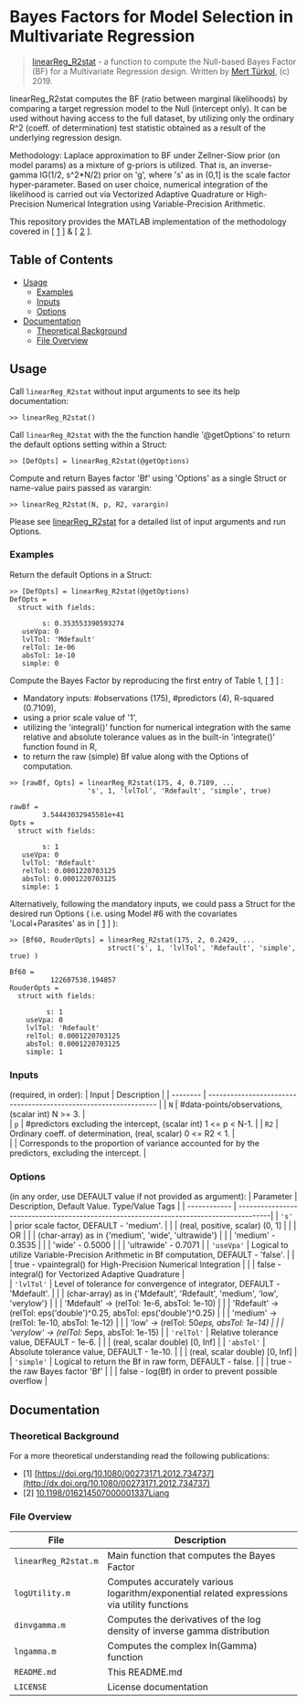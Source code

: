 # Bayes Factors for Model Selection in Multivariate Regression

> [linearReg_R2stat](/linearReg_R2stat.m) - a function to compute the Null-based 
> Bayes Factor (BF) for a Multivariate Regression design. 
> Written by [Mert Türkol](mailto:mturkol_at_gmail_dot_com), (c) 2019.

linearReg_R2stat computes the BF (ratio between marginal likelihoods) by 
comparing a target regression model to the Null (intercept only). It can be used 
without having access to the full dataset, by utilizing only the ordinary R^2 
(coeff. of determination) test statistic obtained as a result of the underlying 
regression design.

Methodology: Laplace approximation to BF under Zellner-Siow prior 
(on model params) as a mixture of g-priors is utilized. That is, an inverse-gamma 
IG(1/2, s^2*N/2) prior on 'g', where 's' as in (0,1] is the scale factor 
hyper-parameter. Based on user choice, numerical integration of the likelihood 
is carried out via Vectorized Adaptive Quadrature or High-Precision Numerical 
Integration using Variable-Precision Arithmetic.

This repository provides the MATLAB implementation of the methodology covered in
\[ [1](http://dx.doi.org/10.1080/00273171.2012.734737) \] & 
\[ [2](https://www.tandfonline.com/doi/abs/10.1198/016214507000001337) \].

## Table of Contents

<!-- vim-markdown-toc GFM -->

* [Usage](#usage)
    * [Examples](#examples)
    * [Inputs](#inputs) 
    * [Options](#options)    
* [Documentation](#documentation)
    * [Theoretical Background](#theoretical-background)
    * [File Overview](#file-overview)

<!-- vim-markdown-toc -->

## Usage

Call `linearReg_R2stat` without input arguments to see its help documentation: 

```
>> linearReg_R2stat()
```

Call `linearReg_R2stat` with the the function handle '@getOptions' to return 
the default options setting within a Struct:

```
>> [DefOpts] = linearReg_R2stat(@getOptions)
```

Compute and return Bayes factor 'Bf' using 'Options' as a single Struct or 
name-value pairs passed as varargin: 

```
>> linearReg_R2stat(N, p, R2, varargin) 
```

Please see [linearReg_R2stat](/linearReg_R2stat.m) for a detailed list of input 
arguments and run Options. 

### Examples

Return the default Options in a Struct:

```
>> [DefOpts] = linearReg_R2stat(@getOptions) 
DefOpts = 
  struct with fields:

        s: 0.353553390593274
   useVpa: 0
   lvlTol: 'Mdefault'
   relTol: 1e-06
   absTol: 1e-10
   simple: 0 
```

Compute the Bayes Factor by reproducing the first entry of Table 1, \[ [1](http://dx.doi.org/10.1080/00273171.2012.734737) \] : 
- Mandatory inputs: #observations (175), #predictors (4), R-squared (0.7109), 
- using a prior scale value of '1',
- utilizing the 'integral()' function for numerical integration with the 
same relative and absolute tolerance values as in the built-in 'integrate()' 
function found in R,  
- to return the raw (simple) Bf value along with the Options of computation.

```
>> [rawBf, Opts] = linearReg_R2stat(175, 4, 0.7109, ...
                   's', 1, 'lvlTol', 'Rdefault', 'simple', true)
                   
rawBf =
        3.54443032945501e+41
Opts = 
  struct with fields:

        s: 1
   useVpa: 0
   lvlTol: 'Rdefault'
   relTol: 0.0001220703125
   absTol: 0.0001220703125
   simple: 1 
```

Alternatively, following the mandatory inputs, we could pass a Struct for the 
desired run Options ( i.e. using Model #6 with the covariates 'Local+Parasites' as in 
\[ [1](http://dx.doi.org/10.1080/00273171.2012.734737) \] ): 
```
>> [Bf60, RouderOpts] = linearReg_R2stat(175, 2, 0.2429, ...
                        struct('s', 1, 'lvlTol', 'Rdefault', 'simple', true) )
                   
Bf60 =
          122607538.194857
RouderOpts = 
  struct with fields:

         s: 1
    useVpa: 0
    lvlTol: 'Rdefault'
    relTol: 0.0001220703125
    absTol: 0.0001220703125
    simple: 1 
```

### Inputs
  (required, in order): 
  | Input    | Description                                                      |
  | -------- | ---------------------------------------------------------------- | 
  | `N`      | #data-points/observations, (scalar int) N >= 3.                  |                
  | `p`      | #predictors excluding the intercept, (scalar int) 1 <= p < N-1.  |
  | `R2`     | Ordinary coeff. of determination, (real, scalar) 0 <= R2 < 1.    |    
  |          | Corresponds to the proportion of variance accounted for by the predictors, excluding the intercept. | 

### Options
  (in any order, use DEFAULT value if not provided as argument):
  | Parameter    | Description, Default Value. Type/Value Tags                                            |
  | ------------ | ---------------------------------------------------------------------------------------|
  | `'s'`        | prior scale factor, DEFAULT - 'medium'.                                                |
  |              | (real, positive, scalar) (0, 1]                                                        |
  |              |          OR                                                                            |
  |              | (char-array) as in {'medium', 'wide', 'ultrawide'}					                            |
  |              | 'medium'    - 0.3535									                                                  |
  |              | 'wide'      - 0.5000								                                                    |
  |              | 'ultrawide' - 0.7071									                                                  |
  | `'useVpa'`   | Logical to utilize Variable-Precision Arithmetic in Bf computation, DEFAULT - 'false'. |
  |              | true  - vpaintegral() for High-Precision Numerical Integration                         |
  |              | false - integral() for Vectorized Adaptive Quadrature                                  |                
  | `'lvlTol'`   | Level of tolerance for convergence of integrator, DEFAULT - 'Mdefault'.                |
  |              | (char-array) as in {'Mdefault', 'Rdefault', 'medium', 'low', 'verylow'}                |
  |              | 'Mdefault' -> (relTol: 1e-6, absTol: 1e-10)                                            |
  |              | 'Rdefault' -> (relTol: eps('double')^0.25, absTol: eps('double')^0.25)                 |
  |              | 'medium'   -> (relTol: 1e-10, absTol: 1e-12)                                           |
  |              | 'low'      -> (relTol: 50*eps, absTol: 1e-14)                                          |
  |              | 'verylow'  -> (relTol: 5*eps, absTol: 1e-15)                                            |
  | `'relTol'`   | Relative tolerance value, DEFAULT - 1e-6.                                              |
  |              | (real, scalar double) [0, Inf]                                                         |
  | `'absTol'`   | Absolute tolerance value, DEFAULT - 1e-10.                                             |
  |              | (real, scalar double) [0, Inf]                                                         |
  | `'simple'`   | Logical to return the Bf in raw form, DEFAULT - false.                                 | 
  |              | true  -  the raw Bayes factor 'Bf'                                                     |
  |              | false -  log(Bf) in order to prevent possible overflow                                 |

## Documentation

### Theoretical Background

For a more theoretical understanding read the following publications:

  * \[1\] [https://doi.org/10.1080/00273171.2012.734737](http://dx.doi.org/10.1080/00273171.2012.734737)
  * \[2\] [10.1198/016214507000001337Liang](https://www.tandfonline.com/doi/abs/10.1198/016214507000001337)

### File Overview

| File                 | Description                                  |
| -------------------- | -------------------------------------------- |
| `linearReg_R2stat.m` | Main function that computes the Bayes Factor |
| `logUtility.m`       | Computes accurately various logarithm/exponential related expressions via utility functions |
| `dinvgamma.m`        | Computes the derivatives of the log density of inverse gamma distribution |
| `lngamma.m`          | Computes the complex ln(Gamma) function      |
| `README.md`          | This README.md                               |
| `LICENSE`            | License documentation                        |

